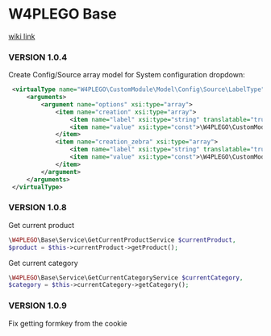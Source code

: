 W4PLEGO Base
=====================

[wiki link](https://pm.web4pro.com.ua/projects/lego-web4pro-base/wiki)

### VERSION 1.0.4

Create Config/Source array model for System configuration dropdown:
```xml
 <virtualType name="W4PLEGO\CustomModule\Model\Config\Source\LabelType" type="W4PLEGO\Base\Model\Config\Source\InputType">
     <arguments>
         <argument name="options" xsi:type="array">
             <item name="creation" xsi:type="array">
                 <item name="label" xsi:type="string" translatable="true">Label Creation</item>
                 <item name="value" xsi:type="const">\W4PLEGO\CustomModule\Helper\Config::LABEL_CREATION</item>
             </item>
             <item name="creation_zebra" xsi:type="array">
                 <item name="label" xsi:type="string" translatable="true">Label Creation Zebra</item>
                 <item name="value" xsi:type="const">\W4PLEGO\CustomModule\Helper\Config::LABEL_CREATION_ZEBRA</item>
             </item>
         </argument>
     </arguments>
 </virtualType>
```

### VERSION 1.0.8
Get current product 
```php
\W4PLEGO\Base\Service\GetCurrentProductService $currentProduct,
$product = $this->currentProduct->getProduct();
```

Get current category 
```php
\W4PLEGO\Base\Service\GetCurrentCategoryService $currentCategory,
$category = $this->currentCategory->getCategory();
```
### VERSION 1.0.9
Fix getting formkey from the cookie